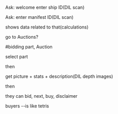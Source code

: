 Ask: welcome enter ship ID(DIL scan)

Ask: enter manifest ID(DIL scan)

shows data related to that(calculations)

go to Auctions?

#bidding part, Auction

select part

then

get picture + stats + description(DIL depth images)

then

they can bid, next, buy,
disclaimer

buyers
--is like tetris